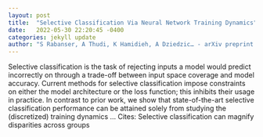 ```yaml
---
layout: post
title:  "Selective Classification Via Neural Network Training Dynamics"
date:   2022-05-30 22:20:45 -0400
categories: jekyll update
author: "S Rabanser, A Thudi, K Hamidieh, A Dziedzic… - arXiv preprint arXiv …, 2022"
---
```

Selective classification is the task of rejecting inputs a model would predict incorrectly on through a trade-off between input space coverage and model accuracy. Current methods for selective classification impose constraints on either the model architecture or the loss function; this inhibits their usage in practice. In contrast to prior work, we show that state-of-the-art selective classification performance can be attained solely from studying the (discretized) training dynamics … Cites: ‪Selective classification can magnify disparities across groups‬